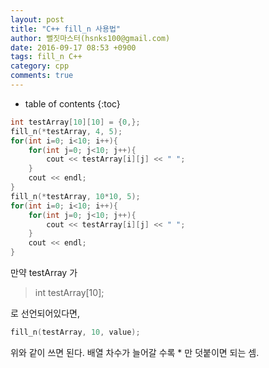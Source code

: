 ```yaml
---
layout: post
title: "C++ fill_n 사용법"
author: 뻘짓마스터(hsnks100@gmail.com)
date: 2016-09-17 08:53 +0900
tags: fill_n C++
category: cpp
comments: true
---
```

* table of contents
{:toc}


``` cpp
int testArray[10][10] = {0,};
fill_n(*testArray, 4, 5);
for(int i=0; i<10; i++){
    for(int j=0; j<10; j++){
        cout << testArray[i][j] << " ";
    }
    cout << endl;
}
fill_n(*testArray, 10*10, 5);
for(int i=0; i<10; i++){
    for(int j=0; j<10; j++){
        cout << testArray[i][j] << " ";
    }
    cout << endl;
}

```
만약 testArray 가
>int testArray[10];

로 선언되어있다면, 

``` cpp
fill_n(testArray, 10, value);
```

위와 같이 쓰면 된다. 배열 차수가 늘어갈 수록 * 만 덧붙이면 되는 셈.

